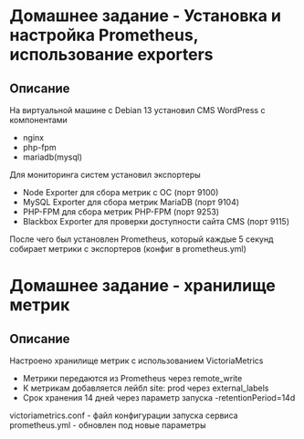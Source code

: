 # Домашнее задание - Установка и настройка Prometheus, использование exporters

## Описание
На виртуальной машине с Debian 13 установил CMS WordPress с компонентами
- nginx
- php-fpm
- mariadb(mysql)

Для мониторинга систем установил экспортеры
- Node Exporter для сбора метрик с ОС (порт 9100)
- MySQL Exporter для сбора метрик MariaDB (порт 9104)
- PHP-FPM для сбора метрик PHP-FPM (порт 9253)
- Blackbox Exporter для проверки доступности сайта CMS (порт 9115)

После чего был установлен Prometheus, который каждые 5 секунд собирает метрики с экспортеров (конфиг в prometheus.yml)

# Домашнее задание - хранилище метрик

## Описание
Настроено хранилище метрик с использованием VictoriaMetrics
- Метрики передаются из Prometheus через remote_write
- К метрикам добавляется лейбл site: prod через external_labels
- Срок хранения 14 дней через параметр запуска -retentionPeriod=14d

victoriametrics.conf - файл конфигурации запуска сервиса
prometheus.yml - обновлен под новые параметры
